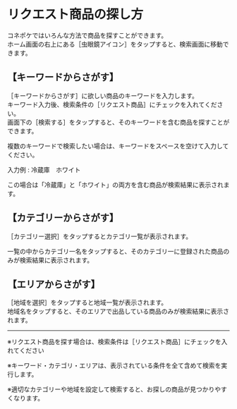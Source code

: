 # リクエスト商品の探し方

コネポケではいろんな方法で商品を探すことができます。  
ホーム画面の右上にある［虫眼鏡アイコン］をタップすると、検索画面に移動できます。

## 【キーワードからさがす】

［キーワードからさがす］に欲しい商品のキーワードを入力します。  
キーワード入力後、検索条件の［リクエスト商品］にチェックを入れてください。  
画面下の［検索する］をタップすると、そのキーワードを含む商品を探すことができます。

複数のキーワードで検索したい場合は、キーワードをスペースを空けて入力してください。

入力例 : 冷蔵庫　ホワイト  

この場合は「冷蔵庫」と「ホワイト」の両方を含む商品が検索結果に表示されます。

## 【カテゴリーからさがす】

［カテゴリー選択］をタップするとカテゴリ一覧が表示されます。

一覧の中からカテゴリ一名をタップすると、そのカテゴリ一に登録された商品のみが検索結果に表示されます。

## 【エリアからさがす】

［地域を選択］をタップすると地域一覧が表示されます。  
地域名をタップすると、そのエリアで出品している商品のみが検索結果に表示されます。

---

※リクエスト商品を探す場合は、検索条件は［リクエスト商品］にチェックを入れてください

※キーワード・カテゴリ・エリアは、表示されている条件を全て含めて検索を実行します。

※適切なカテゴリーや地域を設定して検索すると、お探しの商品が見つかりやすくなります。